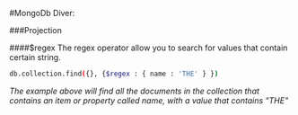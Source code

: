 #MongoDb Diver:

###Projection

####$regex
The regex operator allow you to search for values that contain certain string.

```sh
db.collection.find({}, {$regex : { name : 'THE' } })
```
*The example above will find all the documents in the collection that contains an item or property called name, with a value that contains "THE"*
